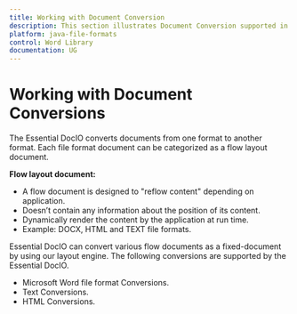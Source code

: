 ```yaml
---
title: Working with Document Conversion
description: This section illustrates Document Conversion supported in Syncfusion Java Word library (Essential DocIO)
platform: java-file-formats
control: Word Library
documentation: UG
---
```


# Working with Document Conversions

The Essential DocIO converts documents from one format to another format. Each file format document can be categorized as a flow layout document.

**Flow layout document:**

* A flow document is designed to "reflow content" depending on application.
* Doesn’t contain any information about the position of its content.
* Dynamically render the content by the application at run time.
* Example: DOCX, HTML and TEXT file formats.

Essential DocIO can convert various flow documents as a fixed-document by using our layout engine. The following conversions are supported by the Essential DocIO.

* Microsoft Word file format Conversions.
* Text Conversions.
* HTML Conversions.